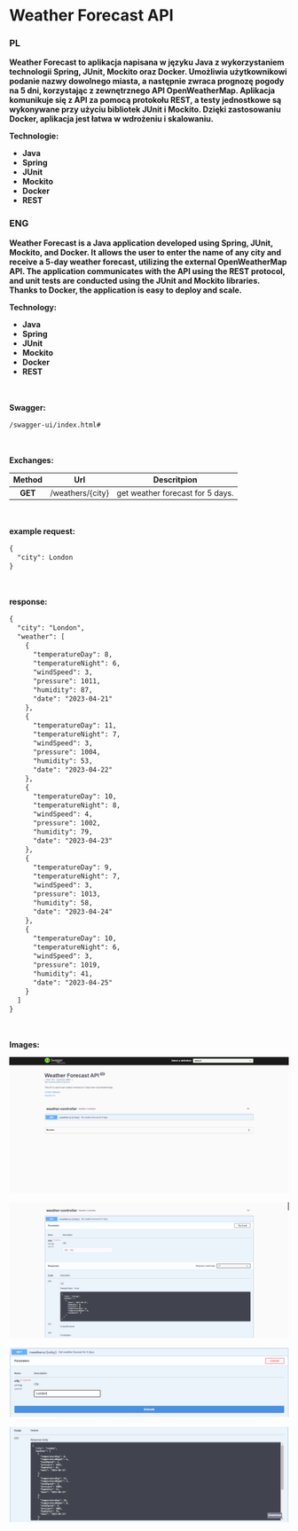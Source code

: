 # Weather Forecast API
<h3>PL</h3>
<b>Weather Forecast to aplikacja napisana w języku Java z wykorzystaniem technologii Spring,
JUnit, Mockito oraz Docker. Umożliwia użytkownikowi podanie nazwy dowolnego miasta, a
następnie zwraca prognozę pogody na 5 dni, korzystając z zewnętrznego API
OpenWeatherMap. Aplikacja komunikuje się z API za pomocą protokołu REST, a testy
jednostkowe są wykonywane przy użyciu bibliotek JUnit i Mockito.
Dzięki zastosowaniu Docker, aplikacja jest łatwa w wdrożeniu i skalowaniu.</b>

<b>Technologie:
- Java
- Spring
- JUnit
- Mockito
- Docker
- REST
  </b>

<h3>ENG</h3>
<b>Weather Forecast is a Java application developed using Spring, JUnit,
Mockito, and Docker. It allows the user to enter the name of any city and receive
a 5-day weather forecast, utilizing the external OpenWeatherMap API.
The application communicates with the API using the REST protocol,
and unit tests are conducted using the JUnit and Mockito libraries.
Thanks to Docker, the application is easy to deploy and scale.</b>

<b>Technology:
- Java
- Spring
- JUnit
- Mockito
- Docker
- REST
</b>

<br></br>
<b>Swagger:</b>
```
/swagger-ui/index.html#
```
<br></br>
<b>Exchanges:</b>

|   Method   |       Url        |           Descritpion            |
|:----------:|:----------------:|:--------------------------------:|
| <b>GET</b> | /weathers/{city} | get weather forecast for 5 days. |

<br></br>
<b>example request:</b>
```
{
  "city": London
}
```
<br></br>
<b>response:</b>
```
{
  "city": "London",
  "weather": [
    {
      "temperatureDay": 8,
      "temperatureNight": 6,
      "windSpeed": 3,
      "pressure": 1011,
      "humidity": 87,
      "date": "2023-04-21"
    },
    {
      "temperatureDay": 11,
      "temperatureNight": 7,
      "windSpeed": 3,
      "pressure": 1004,
      "humidity": 53,
      "date": "2023-04-22"
    },
    {
      "temperatureDay": 10,
      "temperatureNight": 8,
      "windSpeed": 4,
      "pressure": 1002,
      "humidity": 79,
      "date": "2023-04-23"
    },
    {
      "temperatureDay": 9,
      "temperatureNight": 7,
      "windSpeed": 3,
      "pressure": 1013,
      "humidity": 58,
      "date": "2023-04-24"
    },
    {
      "temperatureDay": 10,
      "temperatureNight": 6,
      "windSpeed": 3,
      "pressure": 1019,
      "humidity": 41,
      "date": "2023-04-25"
    }
  ]
}
```

<br></br>
<b>Images:</b>

![1](images/1.png)

![2](images/2.png)

![3](images/3.png)

![4](images/4.png)
